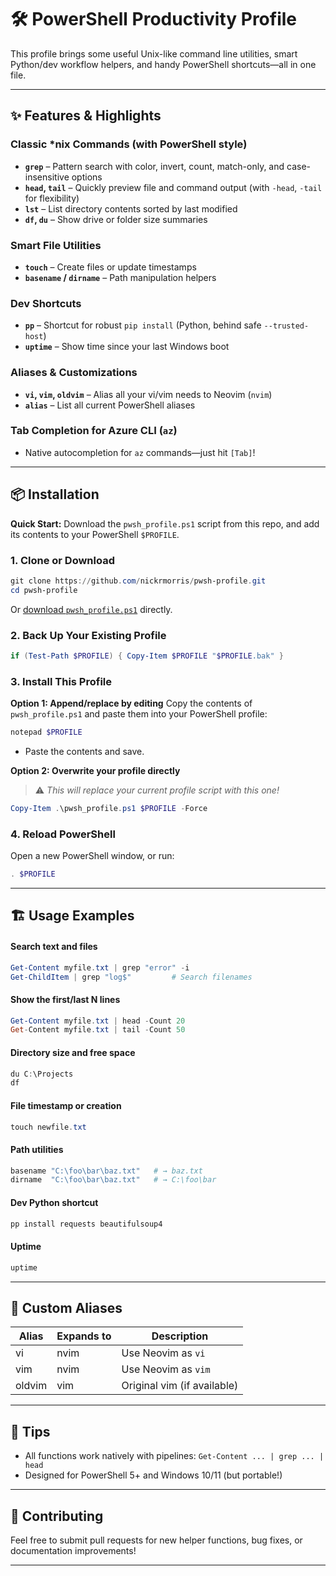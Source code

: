 # 🛠️ PowerShell Productivity Profile

This profile brings some useful Unix-like command line utilities, smart Python/dev workflow helpers, and handy PowerShell shortcuts—all in one file.

---

## ✨ Features & Highlights

### Classic \*nix Commands (with PowerShell style)

* **`grep`** – Pattern search with color, invert, count, match-only, and case-insensitive options
* **`head`, `tail`** – Quickly preview file and command output (with `-head`, `-tail` for flexibility)
* **`lst`** – List directory contents sorted by last modified
* **`df`, `du`** – Show drive or folder size summaries

### Smart File Utilities

* **`touch`** – Create files or update timestamps
* **`basename` / `dirname`** – Path manipulation helpers

### Dev Shortcuts

* **`pp`** – Shortcut for robust `pip install` (Python, behind safe `--trusted-host`)
* **`uptime`** – Show time since your last Windows boot

### Aliases & Customizations

* **`vi`, `vim`, `oldvim`** – Alias all your vi/vim needs to Neovim (`nvim`)
* **`alias`** – List all current PowerShell aliases

### Tab Completion for Azure CLI (`az`)

* Native autocompletion for `az` commands—just hit `[Tab]`!

---

## 📦 Installation

**Quick Start:**
Download the `pwsh_profile.ps1` script from this repo, and add its contents to your PowerShell `$PROFILE`.

### 1. Clone or Download

```powershell
git clone https://github.com/nickrmorris/pwsh-profile.git
cd pwsh-profile
```

Or [download `pwsh_profile.ps1`](./pwsh_profile.ps1) directly.

### 2. Back Up Your Existing Profile

```powershell
if (Test-Path $PROFILE) { Copy-Item $PROFILE "$PROFILE.bak" }
```

### 3. Install This Profile

**Option 1: Append/replace by editing**
Copy the contents of `pwsh_profile.ps1` and paste them into your PowerShell profile:

```powershell
notepad $PROFILE
```

* Paste the contents and save.

**Option 2: Overwrite your profile directly**

> ⚠️ *This will replace your current profile script with this one!*

```powershell
Copy-Item .\pwsh_profile.ps1 $PROFILE -Force
```

### 4. Reload PowerShell

Open a new PowerShell window, or run:

```powershell
. $PROFILE
```

---

## 🏗️ Usage Examples

#### Search text and files

```powershell
Get-Content myfile.txt | grep "error" -i
Get-ChildItem | grep "log$"         # Search filenames
```

#### Show the first/last N lines

```powershell
Get-Content myfile.txt | head -Count 20
Get-Content myfile.txt | tail -Count 50
```

#### Directory size and free space

```powershell
du C:\Projects
df
```

#### File timestamp or creation

```powershell
touch newfile.txt
```

#### Path utilities

```powershell
basename "C:\foo\bar\baz.txt"   # → baz.txt
dirname  "C:\foo\bar\baz.txt"   # → C:\foo\bar
```

#### Dev Python shortcut

```powershell
pp install requests beautifulsoup4
```

#### Uptime

```powershell
uptime
```

---

## 🧩 Custom Aliases

| Alias  | Expands to | Description                 |
| ------ | ---------- | --------------------------- |
| vi     | nvim       | Use Neovim as `vi`          |
| vim    | nvim       | Use Neovim as `vim`         |
| oldvim | vim        | Original vim (if available) |

---

## 📝 Tips

* All functions work natively with pipelines:
  `Get-Content ... | grep ... | head`
* Designed for PowerShell 5+ and Windows 10/11 (but portable!)

---

## 🤝 Contributing

Feel free to submit pull requests for new helper functions, bug fixes, or documentation improvements!

---

